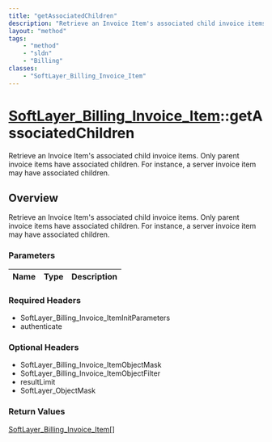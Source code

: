 ```yaml
---
title: "getAssociatedChildren"
description: "Retrieve an Invoice Item's associated child invoice items. Only parent invoice items have associated children. For insta... "
layout: "method"
tags:
    - "method"
    - "sldn"
    - "Billing"
classes:
    - "SoftLayer_Billing_Invoice_Item"
---
```

# [SoftLayer_Billing_Invoice_Item](/reference/services/SoftLayer_Billing_Invoice_Item)::getAssociatedChildren

Retrieve an Invoice Item's associated child invoice items. Only parent invoice items have associated children. For instance, a server invoice item may have associated children.


## Overview 
Retrieve an Invoice Item's associated child invoice items. Only parent invoice items have associated children. For instance, a server invoice item may have associated children.

### Parameters 
|Name | Type | Description |
| --- | --- | --- |


### Required Headers
* SoftLayer_Billing_Invoice_ItemInitParameters
* authenticate

### Optional Headers
* SoftLayer_Billing_Invoice_ItemObjectMask
* SoftLayer_Billing_Invoice_ItemObjectFilter
* resultLimit
* SoftLayer_ObjectMask

### Return Values
<a href='/reference/datatypes/SoftLayer_Billing_Invoice_Item'>SoftLayer_Billing_Invoice_Item[] </a>

